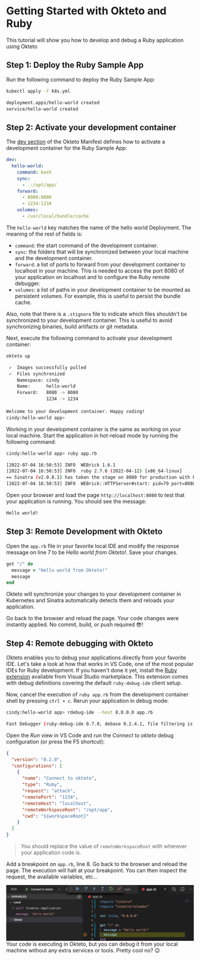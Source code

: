 # Getting Started with Okteto and Ruby

This tutorial will show you how to develop and debug a Ruby application using Okteto

## Step 1: Deploy the Ruby Sample App

Run the following command to deploy the Ruby Sample App:

```bash
kubectl apply -f k8s.yml
```

```bash
deployment.apps/hello-world created
service/hello-world created
```

## Step 2: Activate your development container

The [dev section](https://www.okteto.com/docs/reference/okteto-manifest/#dev-object-optional) of the Okteto Manifest defines how to activate a development container for the Ruby Sample App:

```yaml
dev:
  hello-world:
    command: bash
    sync:
      - .:/opt/app/
    forward:
      - 8080:8080
      - 1234:1234
    volumes:
      - /usr/local/bundle/cache
```

The `hello-world` key matches the name of the hello world Deployment. The meaning of the rest of fields is:

- `command`: the start command of the development container.
- `sync`: the folders that will be synchronized between your local machine and the development container.
- `forward`: a list of ports to forward from your development container to localhost in your machine. This is needed to access the port 8080 of your application on localhost and to configure the Ruby remote debugger.
- `volumes`: a list of paths in your development container to be mounted as persistent volumes. For example, this is useful to persist the bundle cache.

Also, note that there is a `.stignore` file to indicate which files shouldn't be synchronized to your development container.
This is useful to avoid synchronizing binaries, build artifacts or git metadata.

Next, execute the following command to activate your development container:

```bash
okteto up
```

```bash
 ✓  Images successfully pulled
 ✓  Files synchronized
    Namespace: cindy
    Name:      hello-world
    Forward:   8080 -> 8080
               1234 -> 1234

Welcome to your development container. Happy coding!
cindy:hello-world app>
```

Working in your development container is the same as working on your local machine.
Start the application in hot-reload mode by running the following command:

```bash
cindy:hello-world app> ruby app.rb
```

```bash
[2022-07-04 16:50:53] INFO  WEBrick 1.6.1
[2022-07-04 16:50:53] INFO  ruby 2.7.6 (2022-04-12) [x86_64-linux]
== Sinatra (v2.0.8.1) has taken the stage on 8080 for production with backup from WEBrick
[2022-07-04 16:50:53] INFO  WEBrick::HTTPServer#start: pid=79 port=8080
```

Open your browser and load the page `http://localhost:8080` to test that your application is running.
You should see the message:

```bash
Hello world!
```

## Step 3: Remote Development with Okteto

Open the `app.rb` file in your favorite local IDE and modify the response message on line 7 to be _Hello world from Okteto!_. Save your changes.

```ruby
get "/" do
  message = "Hello world from Okteto!"
  message
end
```

Okteto will synchronize your changes to your development container in Kubernetes and Sinatra automatically detects them and reloads your application.

Go back to the browser and reload the page. Your code changes were instantly applied. No commit, build, or push required 😎!

## Step 4: Remote debugging with Okteto

Okteto enables you to debug your applications directly from your favorite IDE. Let's take a look at how that works in VS Code, one of the most popular IDEs for Ruby development. If you haven't done it yet, install the [Ruby extension](https://marketplace.visualstudio.com/items?itemName=rebornix.Ruby) available from Visual Studio marketplace. This extension comes with debug definitions covering the default `ruby-debug-ide` client setup.

Now, cancel the execution of `ruby app.rb` from the development container shell by pressing `ctrl + c`. Rerun your application in debug mode:

```bash
cindy:hello-world app> rdebug-ide --host 0.0.0.0 app.rb
```

```bash
Fast Debugger (ruby-debug-ide 0.7.0, debase 0.2.4.1, file filtering is supported) listens on 0.0.0.0:1234
```

Open the _Run_ view in VS Code and run the _Connect to okteto_ debug configuration (or press the F5 shortcut):

```json
{
  "version": "0.2.0",
  "configurations": [
    {
      "name": "Connect to okteto",
      "type": "Ruby",
      "request": "attach",
      "remotePort": "1234",
      "remoteHost": "localhost",
      "remoteWorkspaceRoot": "/opt/app",
      "cwd": "${workspaceRoot}"
    }
  ]
}
```

> You should replace the value of `remoteWorkspaceRoot` with wherever your application code is.

Add a breakpoint on `app.rb`, line 8. Go back to the browser and reload the page. The execution will halt at your breakpoint. You can then inspect the request, the available variables, etc...

<img align="left" src="images/ruby-halt.png">

Your code is executing in Okteto, but you can debug it from your local machine without any extra services or tools. Pretty cool no? 😉
